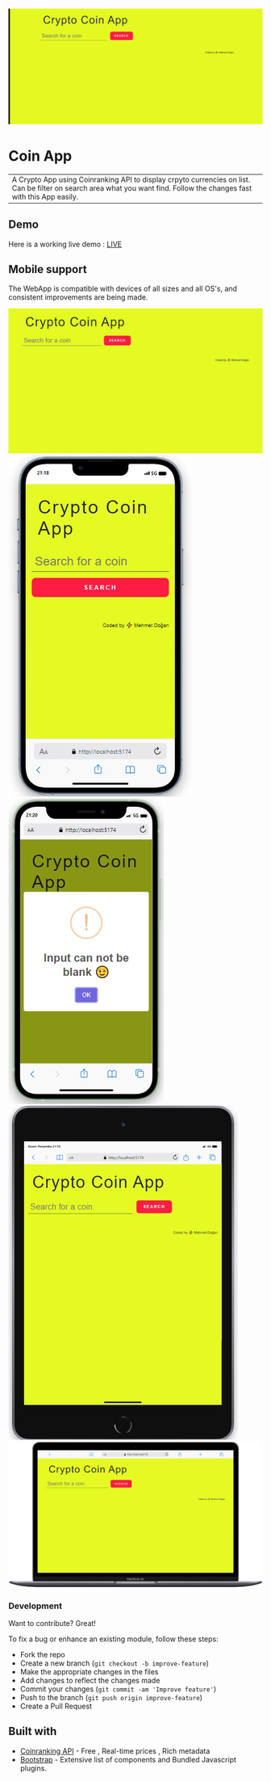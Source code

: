 <span id="top"></span>
# ![Crypto App](./coin-app/assent/Animation.gif)
# Coin App
<table >
<tr>
<td>
  A Crypto App using Coinranking API to display crpyto currencies on list. Can be filter on search area what you want find. Follow the changes fast with this App easily.
</td>
</tr>
</table>

## Demo
Here is a working live demo : [LIVE](https://coin-app-coin.netlify.app/) 
## Mobile support
The WebApp is compatible with devices of all sizes and all OS's, and consistent improvements are being made.

![](./coin-app/assent/Screenshot_6.jpg)
![](./coin-app/assent/Screenshot_1.jpg)
![](./coin-app/assent/Screenshot_4.jpg)
![](./coin-app/assent/Screenshot_2.jpg)
![](./coin-app/assent/Screenshot_3.jpg)

### Development
Want to contribute? Great!

To fix a bug or enhance an existing module, follow these steps:

- Fork the repo
- Create a new branch (`git checkout -b improve-feature`)
- Make the appropriate changes in the files
- Add changes to reflect the changes made
- Commit your changes (`git commit -am 'Improve feature'`)
- Push to the branch (`git push origin improve-feature`)
- Create a Pull Request 

## Built with 

- [Coinranking API](https://developers.coinranking.com/api/documentation) - Free , Real-time prices , Rich metadata
- [Bootstrap](http://getbootstrap.com/) - Extensive list of components and  Bundled Javascript plugins.